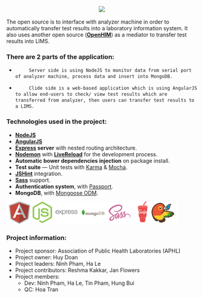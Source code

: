 <p align="center">
    <img src="https://img.shields.io/badge/OpenLabConnect-Open%20%20Laboratory%20%20Connector-brightgreen.svg?style=flat-square" height="32px" />
</p>

The open source is to interface with analyzer machine in order to automatically transfer test results into a laboratory information system. It also uses another open source (**[OpenHIM](http://openhim.org/)**) as a mediator to transfer test results into LIMS.

### There are 2 parts of the application:
-          Server side is using NodeJS to monitor data from serial port of analyzer machine, process data and insert into MongoDB.
-          Clide side is a web-based application which is using AngularJS to allow end-users to check/ view test results which are transferred from analyzer, then users can transfer test results to a LIMS.

### Technologies used in the project:

* **[NodeJS](https://nodejs.org)**
* **[AngularJS](https://angularjs.org/)**
* **[Express](https://github.com/strongloop/express) server** with nested routing architecture.
* **[Nodemon](https://github.com/remy/nodemon)** with **[LiveReload](https://github.com/vohof/gulp-livereload)** for the development process.
* **Automatic bower dependencies injection** on package install.
* **Test suite** — Unit tests with [Karma](https://karma-runner.github.io) & [Mocha](http://mochajs.org).
* **[JSHint](https://github.com/jshint/jshint)** integration.
* **[Sass](https://github.com/sass/sass)** support.
* **Authentication system**, with [Passport](https://github.com/jaredhanson/passport).
* **MongoDB**, with [Mongoose ODM](https://github.com/learnboost/mongoose).

![logos](logos/logos-sprite.png  "logos")



### Project information:
*  Project sponsor: Association of Public Health Laboratories (APHL)
*  Project owner: Huy Doan
*  Project leaders: Ninh Pham, Ha Le
*  Project contributors: Reshma Kakkar, Jan Flowers
*  Project members:
    * Dev: Ninh Pham, Ha Le, Tin Pham, Hung Bui
    * QC: Hoa Tran